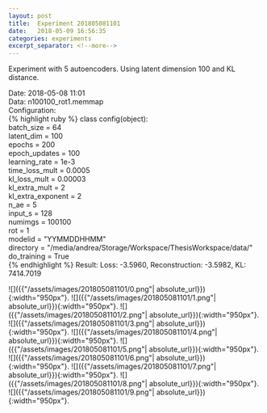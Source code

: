 ```yaml
---
layout: post
title:  Experiment 201805081101
date:   2018-05-09 16:56:35
categories: experiments
excerpt_separator: <!--more-->
---
```

Experiment with 5 autoencoders. Using latent dimension 100 and KL distance.

 <!--more-->
Date: 2018-05-08 11:01  
Data: n100100_rot1.memmap  
Configuration:   
{% highlight ruby %}
class config(object):  
    batch_size = 64  
    latent_dim = 100  
    epochs = 200  
    epoch_updates = 100  
    learning_rate = 1e-3   
    time_loss_mult = 0.0005   
    kl_loss_mult = 0.00003  
    kl_extra_mult = 2   
    kl_extra_exponent = 2  
    n_ae = 5  
    input_s = 128  
    numimgs = 100100  
    rot = 1  
    modelid = "YYMMDDHHMM"  
    directory = "/media/andrea/Storage/Workspace/ThesisWorkspace/data/"  
    do_training = True  
{% endhighlight %}
Result: Loss: -3.5960, Reconstruction: -3.5982, KL: 7414.7019  

![]({{"/assets/images/201805081101/0.png"| absolute_url}}){:width="950px"}.
![]({{"/assets/images/201805081101/1.png"| absolute_url}}){:width="950px"}.
![]({{"/assets/images/201805081101/2.png"| absolute_url}}){:width="950px"}.
![]({{"/assets/images/201805081101/3.png"| absolute_url}}){:width="950px"}.
![]({{"/assets/images/201805081101/4.png"| absolute_url}}){:width="950px"}.
![]({{"/assets/images/201805081101/5.png"| absolute_url}}){:width="950px"}.
![]({{"/assets/images/201805081101/6.png"| absolute_url}}){:width="950px"}.
![]({{"/assets/images/201805081101/7.png"| absolute_url}}){:width="950px"}.
![]({{"/assets/images/201805081101/8.png"| absolute_url}}){:width="950px"}.
![]({{"/assets/images/201805081101/9.png"| absolute_url}}){:width="950px"}.
